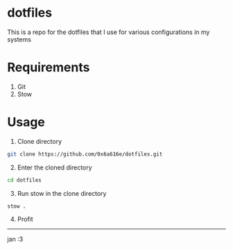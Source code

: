 # dotfiles

This is a repo for the dotfiles that I use for various configurations in my systems

# Requirements

1. Git
2. Stow

# Usage

1. Clone directory

```bash
git clone https://github.com/0x6a616e/dotfiles.git
```

2. Enter the cloned directory

```bash
cd dotfiles
```

3. Run stow in the clone directory

```bash
stow .
```

4. Profit

---

jan :3
